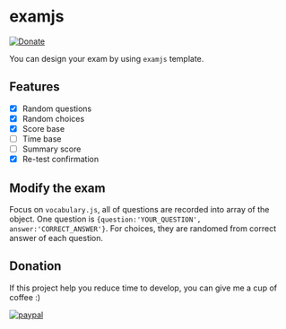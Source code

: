 # examjs
[![Donate](https://img.shields.io/badge/Donate-PayPal-green.svg)](https://www.paypal.com/cgi-bin/webscr?cmd=_s-xclick&hosted_button_id=A8YE92K9QM7NA)

You can design your exam by using `examjs` template.

## Features

- [x] Random questions
- [x] Random choices
- [x] Score base
- [ ] Time base
- [ ] Summary score
- [x] Re-test confirmation

## Modify the exam

Focus on `vocabulary.js`, all of questions are recorded into array of the object. One question is `{question:'YOUR_QUESTION', answer:'CORRECT_ANSWER'}`. For choices, they are randomed from correct answer of each question.

## Donation
If this project help you reduce time to develop, you can give me a cup of coffee :) 

[![paypal](https://www.paypalobjects.com/en_US/i/btn/btn_donateCC_LG.gif)](https://www.paypal.com/cgi-bin/webscr?cmd=_s-xclick&hosted_button_id=A8YE92K9QM7NA)
